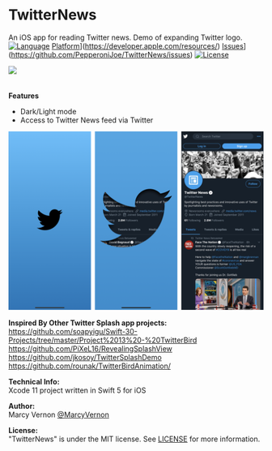 # TwitterNews
An iOS app for reading Twitter news. Demo of expanding Twitter logo.
[![Language](https://img.shields.io/badge/swift-5.0-orange.svg)](https://developer.apple.com/swift)
[Platform](http://img.shields.io/badge/platform-iOS%20%7C%20macOS%20%7C%20tvOS%20%7C%20watchOS-lightgrey.svg?style=flat)](https://developer.apple.com/resources/)
[Issues](https://img.shields.io/github/issues/bizz84/SwiftyStoreKit.svg?style=flat)](https://github.com/PepperoniJoe/TwitterNews/issues)
[![License](https://img.shields.io/badge/license-MIT-blue.svg?style=flat)](http://mit-license.org)

<img src="GitHub-Images/TwitterNews.gif" width="300">

\
**Features**
- Dark/Light mode
- Access to Twitter News feed via Twitter

<img src="GitHub-Images/TwitterShots.png" width="900">

**Inspired By Other Twitter Splash app projects:** \
https://github.com/soapyigu/Swift-30-Projects/tree/master/Project%2013%20-%20TwitterBird \
https://github.com/PiXeL16/RevealingSplashView \
https://github.com/jkosoy/TwitterSplashDemo \
https://github.com/rounak/TwitterBirdAnimation/

**Technical Info:** \
Xcode 11  project written in Swift 5 for iOS

**Author:** \
Marcy Vernon [@MarcyVernon](https://twitter.com/MarcyVernon)

**License:** \
"TwitterNews" is under the MIT license. See [LICENSE](/LICENSE) for more information.
